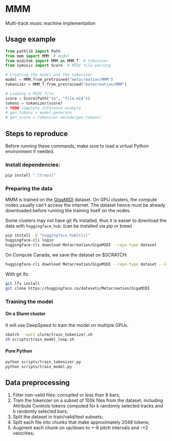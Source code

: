 # MMM
Multi-track music machine implementation

## Usage example

```Python
from pathlib import Path
from mmm import MMM  # model
from miditok import MMM as MMM_T  # tokenizer
from symusic import Score  # MIDI file parsing

# Creating the model and the tokenizer
model = MMM.from_pretrained("metacreation/MMM")
tokenizer = MMM_T.from_pretrained("metacreation/MMM")

# Loading a MIDI file
score = Score(Path("to", "file.mid"))
tokens = tokenizer(score)
# TODO complete inference example
# gen_tokens = model.generate
# gen_score = tokenizer.decode(gen_tokens)
```

## Steps to reproduce

Before running these commands, make sure to load a virtual Python environment if needed.

### Install dependencies:

```bash
pip install ".[train]"
```

### Preparing the data

MMM is trained on the [GigaMIDI](https://huggingface.co/datasets/Metacreation/GigaMIDI) dataset. On GPU clusters, the compute nodes usually can't access the internet. The dataset hence must be already downloaded before running the training itself on the nodes.

Some clusters may not have git lfs installed, thus it is easier to download the data with `huggingface_hub`: (can be installed via pip or brew)

```bash
pip install -U "huggingface_hub[cli]"
huggingface-cli login
huggingface-cli download Metacreation/GigaMIDI --repo-type dataset
```

On Compute Canada, we save the dataset on $SCRATCH:

```bash
huggingface-cli download Metacreation/GigaMIDI --repo-type dataset --local-dir $SCRATCH/data/GigaMIDI
```

With git lfs:

```bash
git lfs install
git clone https://huggingface.co/datasets/Metacreation/GigaMIDI
```

### Training the model

#### On a Slurm cluster

It will use DeepSpeed to train the model on multiple GPUs.

```bash
sbatch --wait slurm/train_tokenizer.sh
sh scripts/train_model_loop.sh
```

#### Pure Python

```bash
python scripts/train_tokenizer.py
python scripts/train_model.py
```

## Data preprocessing

1. Filter non-valid files: corrupted or less than 8 bars;
2. Train the tokenizer on a subset of 100k files from the dataset, including Attribute Controls tokens computed for k randomly selected tracks and b randomly selected bars;
3. Split the dataset in train/valid/test subsets;
4. Split each file into chunks that make approximately 2048 tokens;
5. Augment each chunk on up/down to +-6 pitch intervals and -+2 velocities;
